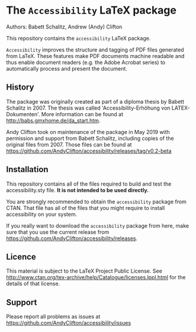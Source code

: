 # The `Accessibility` LaTeX package

Authors: Babett Schalitz, Andrew (Andy) Clifton

This repository contains the `accessibility` LaTeX package.

`Accessibility` improves the structure and tagging of PDF files generated from LaTeX. These features make PDF documents machine readable and thus enable document readers (e.g. the Adobe Acrobat series) to automatically process and present the document.

## History

The package was originally created as part of a diploma thesis by Babett Schalitz in 2007. The thesis was called 'Accessibility-Erhöhung von LATEX-Dokumenten'. More information can be found at http://babs.gmxhome.de/da_start.htm.

Andy Clifton took on maintenance of the package in May 2019 with permission and support from Babett Schalitz, including copies of the original files from 2007. Those files can be found at https://github.com/AndyClifton/accessibility/releases/tag/v0.2-beta

## Installation
This repository contains all of the files required to build and test the accessibility.sty file. **It is not intended to be used directly.**

You are strongly recommended to obtain the `accessibility` package from CTAN. That file has all of the files that you might require to install accessibility on your system.

If you really want to download the `accessibility` package from here, make sure that you use the current release from https://github.com/AndyClifton/accessibility/releases.


## Licence

This material is subject to the LaTeX Project Public License.
See http://www.ctan.org/tex-archive/help/Catalogue/licenses.lppl.html
for the details of that license.

## Support

Please report all problems as issues at https://github.com/AndyClifton/accessibility/issues
